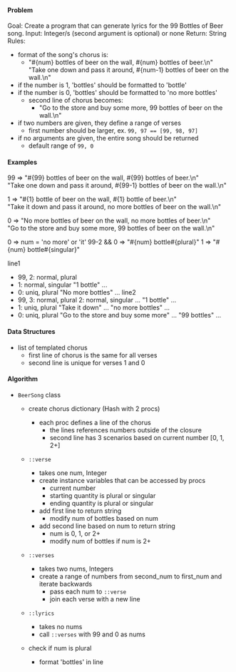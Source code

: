 #### Problem
Goal: Create a program that can generate lyrics for the 99 Bottles of Beer song.
Input: Integer/s (second argument is optional) or none
Return: String
Rules:
- format of the song's chorus is:
  - "#{num} bottles of beer on the wall, #{num} bottles of beer.\n" \
    "Take one down and pass it around, #{num-1} bottles of beer on the wall.\n"
- if the number is 1, 'bottles' should be formatted to 'bottle'
- if the number is 0, 'bottles' should be formatted to 'no more bottles'
  - second line of chorus becomes:
    - "Go to the store and buy some more, 99 bottles of beer on the wall.\n"
- if two numbers are given, they define a range of verses
  - first number should be larger, ex. `99, 97 == [99, 98, 97]`
- if no arguments are given, the entire song should be returned
  - default range of `99, 0`

#### Examples
99 => "#{99} bottles of beer on the wall, #{99} bottles of beer.\n" \
    "Take one down and pass it around, #{99-1} bottles of beer on the wall.\n"

1  => "#{1} bottle of beer on the wall, #{1} bottle of beer.\n" \
    "Take it down and pass it around, no more bottles of beer on the wall.\n"

0  => "No more bottles of beer on the wall, no more bottles of beer.\n" \
    "Go to the store and buy some more, 99 bottles of beer on the wall.\n"

0 => num = 'no more' or 'it'
99-2 && 0 => "#{num} bottle#{plural}"
1 => "#{num} bottle#{singular}"

line1
  - 99, 2: normal, plural
  - 1:     normal, singular "1 bottle" ...
  - 0:     uniq,   plural   "No more bottles" ...
line2
  - 99, 3: normal, plural
    2:     normal, singular ... "1 bottle" ...
  - 1:     uniq,   plural   "Take it down" ... "no more bottles" ...
  - 0:     uniq,   plural   "Go to the store and buy some more" ... "99 bottles" ...


#### Data Structures
- list of templated chorus
  - first line of chorus is the same for all verses
  - second line is unique for verses 1 and 0

#### Algorithm
- `BeerSong` class
  - create chorus dictionary (Hash with 2 procs)
    - each proc defines a line of the chorus
      - the lines references numbers outside of the closure
      - second line has 3 scenarios based on current number [0, 1, 2+]
  - `::verse`
    - takes one num, Integer
    - create instance variables that can be accessed by procs
      - current number
      - starting quantity is plural or singular
      - ending quantity is plural or singular
    - add first line to return string
      - modify num of bottles based on num
    - add second line based on num to return string
      - num is 0, 1, or 2+
      - modify num of bottles if num is 2+

  - `::verses`
    - takes two nums, Integers
    - create a range of numbers from second_num to first_num and iterate backwards
      - pass each num to `::verse`
      - join each verse with a new line

  - `::lyrics`
    - takes no nums
    - call `::verses` with 99 and 0 as nums

  - check if num is plural
    - format 'bottles' in line
